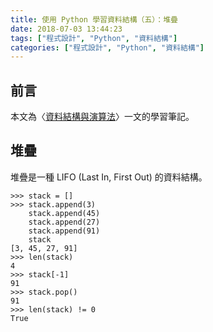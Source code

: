 ```yaml
---
title: 使用 Python 學習資料結構（五）：堆疊
date: 2018-07-03 13:44:23
tags: ["程式設計", "Python", "資料結構"]
categories: ["程式設計", "Python", "資料結構"]
---
```


## 前言

本文為〈[資料結構與演算法](https://legacy.gitbook.com/book/yuanbin/algorithm/details/zh-tw)〉一文的學習筆記。

## 堆疊

堆疊是一種 LIFO (Last In, First Out) 的資料結構。

```Py
>>> stack = []
>>> stack.append(3)
    stack.append(45)
    stack.append(27)
    stack.append(91)
    stack
[3, 45, 27, 91]
>>> len(stack)
4
>>> stack[-1]
91
>>> stack.pop()
91
>>> len(stack) != 0
True
```
